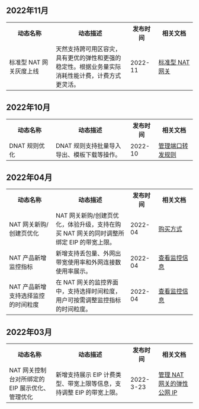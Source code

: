 ## 2022年11月
<table>
<tr>
<th width="25%">动态名称</th>
<th width="40%">动态描述</th>
<th width="15%">发布时间</th>
<th width="20%">相关文档</th>
</tr>
<tr>
<td>标准型 NAT 网关灰度上线</td>
<td>天然支持跨可用区容灾，具有更优的弹性和更强的稳定性。根据业务量实际消耗性能计费，计费方式更灵活。
</td>
<td>2022-11</td>
<td><a href="https://cloud.tencent.com/document/product/">标准型 NAT 网关</a>
</td>
</tr>
</table>

## 2022年10月
<table>
<tr>
<th width="25%">动态名称</th>
<th width="40%">动态描述</th>
<th width="15%">发布时间</th>
<th width="20%">相关文档</th>
</tr>
<tr>
<td>DNAT 规则优化</td>
<td>DNAT 规则支持批量导入导出、模板下载等操作。
</td>
<td>2022-10</td>
<td><a href="https://cloud.tencent.com/document/product/552/53621">管理端口转发规则</a>
</td>
</tr>
</table>

## 2022年04月
<table>
<tr>
<th width="25%">动态名称</th>
<th width="40%">动态描述</th>
<th width="15%">发布时间</th>
<th width="20%">相关文档</th>
</tr>
<tr>
<td>NAT 网关新购/创建页优化 </td>
<td>NAT 网关新购/创建页优化，体验升级，支持在购买 NAT 网关的同时调整所绑定 EIP 的带宽上限。</td>
<td>2022-04</td>
<td><a href="https://cloud.tencent.com/document/product/552/18173">购买方式</a>
</td>
</tr>
<tr>
<td>NAT 产品新增监控指标</td>
<td>新增支持丢包量、外网出带宽使用率和外网连接数使用率展示。</td>
<td>2022-04</td>
<td><a href="https://cloud.tencent.com/document/product/552/18181">查看监控信息</a>
</td>
</tr>
<tr>
<td>NAT 产品新增支持选择监控的时间粒度</td>
<td>在 NAT 网关的监控界面中，支持选择时间粒度，用户可按需调整监控指标的时间粒度。</td>
<td>2022-04</td>
<td><a href="https://cloud.tencent.com/document/product/552/18181">查看监控信息</a>
</td>
</tr>
</table>

## 2022年03月
<table>
<tr>
<th width="25%">动态名称</th>
<th width="40%">动态描述</th>
<th width="15%">发布时间</th>
<th width="20%">相关文档</th>
</tr>
<tr>
<td>NAT 网关控制台对所绑定的 EIP 展示优化、管理优化</td>
<td>新增支持展示 EIP 计费类型、带宽上限等信息，支持调整 EIP 的带宽上限。
</td>
<td>2022-3-23</td>
<td><a href="https://cloud.tencent.com/document/product/552/18180">管理 NAT 网关的弹性公网 IP</a>
</td>
</tr>
</table>
